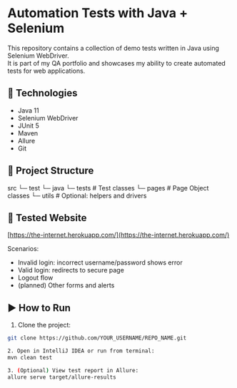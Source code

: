 # Automation Tests with Java + Selenium

This repository contains a collection of demo tests written in Java using Selenium WebDriver.  
It is part of my QA portfolio and showcases my ability to create automated tests for web applications.

## 📌 Technologies

- Java 11
- Selenium WebDriver
- JUnit 5
- Maven
- Allure
- Git

## 🔧 Project Structure

src
└─ test
└─ java
└─ tests # Test classes
└─ pages # Page Object classes
└─ utils # Optional: helpers and drivers


## 🧪 Tested Website

[https://the-internet.herokuapp.com/](https://the-internet.herokuapp.com/)

Scenarios:
- Invalid login: incorrect username/password shows error
- Valid login: redirects to secure page
- Logout flow
- (planned) Other forms and alerts

## ▶️ How to Run

1. Clone the project:
```bash
git clone https://github.com/YOUR_USERNAME/REPO_NAME.git

2. Open in IntelliJ IDEA or run from terminal:
mvn clean test

3. (Optional) View test report in Allure:
allure serve target/allure-results
